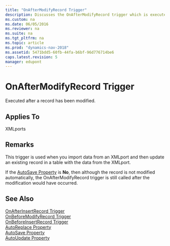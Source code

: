 ```yaml
---
title: "OnAfterModifyRecord Trigger"
description: Discusses the OnAfterModifyRecord trigger which is executed after a record has been modified and applies to XMLports.
ms.custom: na
ms.date: 06/05/2016
ms.reviewer: na
ms.suite: na
ms.tgt_pltfrm: na
ms.topic: article
ms.prod: "dynamics-nav-2018"
ms.assetid: 5471bdd5-60fb-44fa-b6bf-96d776714be6
caps.latest.revision: 5
manager: edupont
---
```

# OnAfterModifyRecord Trigger
Executed after a record has been modified.  
  
## Applies To  
 XMLports  
  
## Remarks  
 This trigger is used when you import data from an XMLport and then update an existing record in a table with the data from the XMLport.  
  
 If the [AutoSave Property](AutoSave-Property.md) is **No**, then although the record is not modified automatically, the OnAfterModifyRecord trigger is still called after the modification would have occurred.  
  
## See Also  
 [OnAfterInsertRecord Trigger](OnAfterInsertRecord-Trigger.md)   
 [OnBeforeModifyRecord Trigger](OnBeforeModifyRecord-Trigger.md)   
 [OnBeforeInsertRecord Trigger](OnBeforeInsertRecord-Trigger.md)   
 [AutoReplace Property](AutoReplace-Property.md)   
 [AutoSave Property](AutoSave-Property.md)   
 [AutoUpdate Property](AutoUpdate-Property.md)
